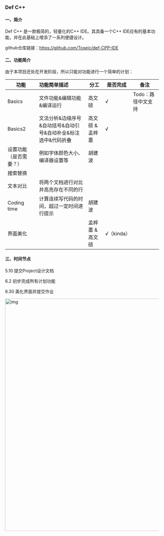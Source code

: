 ### Def C++

#### 一、简介

Def C++ 是一款极简的，轻量化的C++ IDE。其具备一个C++ IDE应有的基本功能，并在此基础上增添了一系列便捷设计。

github仓库链接：https://github.com/Toseic/def-CPP-IDE


#### 二、功能简介

由于本项目还处在开发阶段，所以只能对功能进行一个简单的计划：

| 功能             | 功能简单描述                               | 分工   | 是否完成 | 备注|
| ---------------- | :----------------------------------------- | --------   | ------ |---- |
| Basics| 文件功能&编辑功能&编译运行                                                | 高文硕 | √        | Todo：路径中文支持 |
| Basics2| 文法分析&边缘序号&自动括号&自动引号&自动补全&标注选中&代码折叠             | 高文硕 & 孟梓墨 | √        |  |
| 设置功能（是否需要？）             |  例如字体颜色大小、编译器设置等               | 胡建波 |         |   |
| 搜索替换         |                                            |    |          |   |
| 文本对比         | 将两个文档进行对比 并高亮存在不同的行      |        |          |   |
| Coding time      | 计算连续写代码的时间，超过一定时间进行提示 | 胡建波 |          |   |
|界面美化          |                                           |孟梓墨 & 高文硕 |  √（kinda）        |        |

#### 三、时间节点

5.10 提交Project设计文档

6.2 初步完成所有计划功能

6.30 美化界面并提交作业

<img width="761" alt="img" src="[https://user-images.githubusercontent.com/97432569/167635416-193e5aed-6042-41de-82de-e295e5b7a017.png](https://github.com/Toseic/def-CPP-IDE/blob/main/demo.png)">

